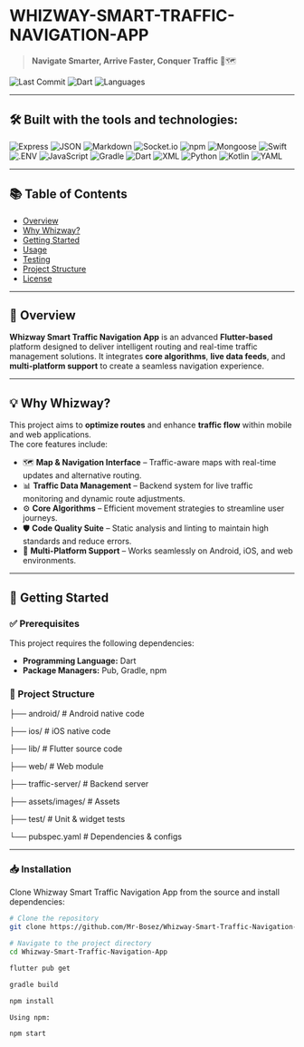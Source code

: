 # WHIZWAY-SMART-TRAFFIC-NAVIGATION-APP

> **Navigate Smarter, Arrive Faster, Conquer Traffic** 🚦🗺️

![Last Commit](https://img.shields.io/github/last-commit/Mr-Bosez/Whizway-Smart-Traffic-Navigation-App)
![Dart](https://img.shields.io/badge/Dart-74.2%25-blue?logo=dart)
![Languages](https://img.shields.io/github/languages/count/Mr-Bosez/Whizway-Smart-Traffic-Navigation-App)

---

## 🛠 Built with the tools and technologies:

![Express](https://img.shields.io/badge/Express-black?logo=express&logoColor=white)
![JSON](https://img.shields.io/badge/JSON-black?logo=json&logoColor=white)
![Markdown](https://img.shields.io/badge/Markdown-black?logo=markdown&logoColor=white)
![Socket.io](https://img.shields.io/badge/Socket.io-black?logo=socketdotio&logoColor=white)
![npm](https://img.shields.io/badge/npm-CB3837?logo=npm&logoColor=white)
![Mongoose](https://img.shields.io/badge/Mongoose-880000?logo=mongoose&logoColor=white)
![Swift](https://img.shields.io/badge/Swift-FA7343?logo=swift&logoColor=white)
![.ENV](https://img.shields.io/badge/.ENV-black?logo=dotenv&logoColor=white)
![JavaScript](https://img.shields.io/badge/JavaScript-F7DF1E?logo=javascript&logoColor=black)
![Gradle](https://img.shields.io/badge/Gradle-02303A?logo=gradle&logoColor=white)
![Dart](https://img.shields.io/badge/Dart-0175C2?logo=dart&logoColor=white)
![XML](https://img.shields.io/badge/XML-005571?logo=xml&logoColor=white)
![Python](https://img.shields.io/badge/Python-3776AB?logo=python&logoColor=white)
![Kotlin](https://img.shields.io/badge/Kotlin-7F52FF?logo=kotlin&logoColor=white)
![YAML](https://img.shields.io/badge/YAML-CB171E?logo=yaml&logoColor=white)

---

## 📚 Table of Contents
- [Overview](#overview)
- [Why Whizway?](#why-whizway)
- [Getting Started](#getting-started)
- [Usage](#usage)
- [Testing](#testing)
- [Project Structure](#project-structure)
- [License](#license)

---

## 📌 Overview
**Whizway Smart Traffic Navigation App** is an advanced **Flutter-based** platform designed to deliver intelligent routing and real-time traffic management solutions. It integrates **core algorithms**, **live data feeds**, and **multi-platform support** to create a seamless navigation experience.

---

## 💡 Why Whizway?
This project aims to **optimize routes** and enhance **traffic flow** within mobile and web applications.  
The core features include:

- 🗺 **Map & Navigation Interface** – Traffic-aware maps with real-time updates and alternative routing.
- 📊 **Traffic Data Management** – Backend system for live traffic monitoring and dynamic route adjustments.
- ⚙ **Core Algorithms** – Efficient movement strategies to streamline user journeys.
- 🛡 **Code Quality Suite** – Static analysis and linting to maintain high standards and reduce errors.
- 📱 **Multi-Platform Support** – Works seamlessly on Android, iOS, and web environments.

---

## 🚀 Getting Started

### ✅ Prerequisites
This project requires the following dependencies:

- **Programming Language:** Dart
- **Package Managers:** Pub, Gradle, npm

  
### 📂 Project Structure
├── android/             # Android native code

├── ios/                 # iOS native code

├── lib/                 # Flutter source code

├── web/                 # Web module

├── traffic-server/      # Backend server

├── assets/images/       # Assets

├── test/                # Unit & widget tests

└── pubspec.yaml         # Dependencies & configs

---

### 📥 Installation

Clone Whizway Smart Traffic Navigation App from the source and install dependencies:

```bash
# Clone the repository
git clone https://github.com/Mr-Bosez/Whizway-Smart-Traffic-Navigation-App.git

# Navigate to the project directory
cd Whizway-Smart-Traffic-Navigation-App

flutter pub get

gradle build

npm install

Using npm:

npm start



